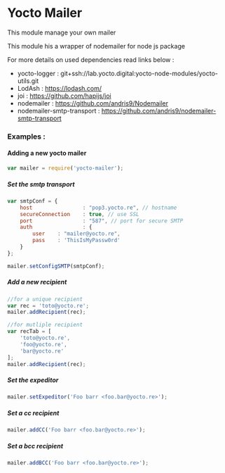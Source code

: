 # Yocto Mailer

This module manage your own mailer

This module his a wrapper of nodemailer for node js package

For more details on used dependencies read links below :
 - yocto-logger : git+ssh://lab.yocto.digital:yocto-node-modules/yocto-utils.git
 - LodAsh : https://lodash.com/
 - joi : https://github.com/hapijs/joi
 - nodemailer : https://github.com/andris9/Nodemailer
 - nodemailer-smtp-transport : https://github.com/andris9/nodemailer-smtp-transport



### Examples :


#### Adding a new yocto mailer

 ```javascript
 var mailer = require('yocto-mailer');
 ```

##### Set the smtp transport

 ```javascript
 var smtpConf = {
     host                : "pop3.yocto.re", // hostname
     secureConnection    : true, // use SSL
     port                : "587", // port for secure SMTP
     auth                : {
         user    : "mailer@yocto.re",
         pass    : 'ThisIsMyPassw0rd'
     }
 };

 mailer.setConfigSMTP(smtpConf);

 ```

##### Add a new recipient

 ```javascript
 //for a unique recipient
 var rec = 'toto@yocto.re';
 mailer.addRecipient(rec);

 //for mutliple recipient
 var recTab = [
     'toto@yocto.re',
     'foo@yocto.re',
     'bar@yocto.re'
 ];
 mailer.addRecipient(rec);
 ```

##### Set the expeditor

 ```javascript
 mailer.setExpeditor('Foo barr <foo.bar@yocto.re>');
 ```

##### Set a cc recipient

 ```javascript
 mailer.addCC('Foo barr <foo.bar@yocto.re>');
 ```

##### Set a bcc recipient

 ```javascript
 mailer.addBCC('Foo barr <foo.bar@yocto.re>');
 ```